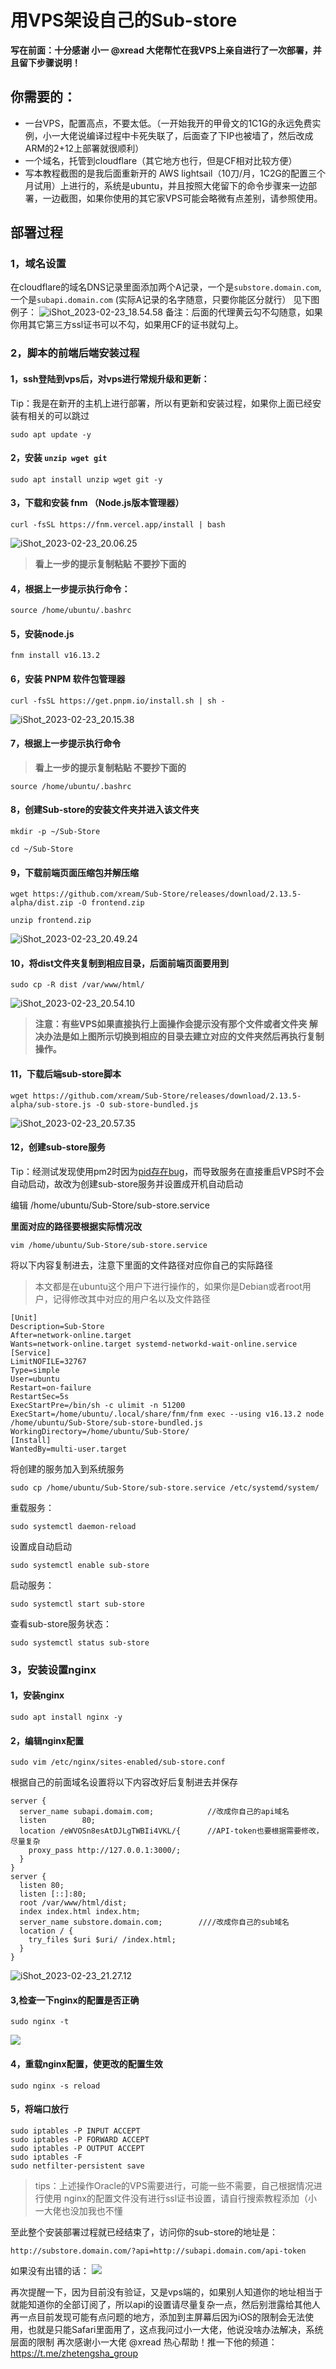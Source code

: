 # 用VPS架设自己的Sub-store

**写在前面：十分感谢 小一 @xread 大佬帮忙在我VPS上亲自进行了一次部署，并且留下步骤说明！**

## 你需要的：
* 一台VPS，配置高点，不要太低。（一开始我开的甲骨文的1C1G的永远免费实例，小一大佬说编译过程中卡死失联了，后面查了下IP也被墙了，然后改成ARM的2+12上部署就很顺利）
* 一个域名，托管到cloudflare（其它地方也行，但是CF相对比较方便）
* 写本教程截图的是我后面重新开的 AWS lightsail（10刀/月，1C2G的配置三个月试用）上进行的，系统是ubuntu，并且按照大佬留下的命令步骤来一边部署，一边截图，如果你使用的其它家VPS可能会略微有点差别，请参照使用。

## 部署过程

### 1，域名设置

在cloudflare的域名DNS记录里面添加两个A记录，一个是`substore.domain.com`,一个是`subapi.domain.com` (实际A记录的名字随意，只要你能区分就行）
见下图例子：
![iShot_2023-02-23_18.54.58](media/16771482248559/iShot_2023-02-23_18.54.58.png)
备注：后面的代理黄云勾不勾随意，如果你用其它第三方ssl证书可以不勾，如果用CF的证书就勾上。

### 2，脚本的前端后端安装过程

#### 1，ssh登陆到vps后，对vps进行常规升级和更新：

Tip：我是在新开的主机上进行部署，所以有更新和安装过程，如果你上面已经安装有相关的可以跳过

```
sudo apt update -y 
```

#### 2，安装 `unzip wget git` 

```
sudo apt install unzip wget git -y
```
#### 3，下载和安装 fnm （Node.js版本管理器）

```
curl -fsSL https://fnm.vercel.app/install | bash

```
![iShot_2023-02-23_20.06.25](media/16771482248559/iShot_2023-02-23_20.06.25.png)
> **看上一步的提示复制粘贴 不要抄下面的**

#### 4，根据上一步提示执行命令：

```
source /home/ubuntu/.bashrc
```

#### 5，安装node.js

```
fnm install v16.13.2
```
#### 6，安装 PNPM 软件包管理器

```
curl -fsSL https://get.pnpm.io/install.sh | sh -
```
![iShot_2023-02-23_20.15.38](media/16771482248559/iShot_2023-02-23_20.15.38.png)

#### 7，根据上一步提示执行命令
> **看上一步的提示复制粘贴 不要抄下面的**

```
source /home/ubuntu/.bashrc
```


#### 8，创建Sub-store的安装文件夹并进入该文件夹

```
mkdir -p ~/Sub-Store

cd ~/Sub-Store

```
#### 9，下载前端页面压缩包并解压缩

```
wget https://github.com/xream/Sub-Store/releases/download/2.13.5-alpha/dist.zip -O frontend.zip

```
```
unzip frontend.zip

```
![iShot_2023-02-23_20.49.24](media/16771482248559/iShot_2023-02-23_20.49.24.png)

#### 10，将dist文件夹复制到相应目录，后面前端页面要用到

```
sudo cp -R dist /var/www/html/

```
![iShot_2023-02-23_20.54.10](media/16771482248559/iShot_2023-02-23_20.54.10.png)
> **注意：有些VPS如果直接执行上面操作会提示没有那个文件或者文件夹
> 解决办法是如上图所示切换到相应的目录去建立对应的文件夹然后再执行复制操作。**

#### 11，下载后端sub-store脚本

```
wget https://github.com/xream/Sub-Store/releases/download/2.13.5-alpha/sub-store.js -O sub-store-bundled.js
```
![iShot_2023-02-23_20.57.35](media/16771482248559/iShot_2023-02-23_20.57.35.png)


#### 12，创建sub-store服务

Tip：经测试发现使用pm2时因为[pid存在bug](http://github.com/soyuka/pidusage%20)，而导致服务在直接重启VPS时不会自动启动，故改为创建sub-store服务并设置成开机自动启动

编辑 /home/ubuntu/Sub-Store/sub-store.service 

**里面对应的路径要根据实际情况改**



```
vim /home/ubuntu/Sub-Store/sub-store.service

```


将以下内容复制进去，注意下里面的文件路径对应你自己的实际路径
> 本文都是在ubuntu这个用户下进行操作的，如果你是Debian或者root用户，记得修改其中对应的用户名以及文件路径

```
[Unit]
Description=Sub-Store
After=network-online.target
Wants=network-online.target systemd-networkd-wait-online.service
[Service]
LimitNOFILE=32767 
Type=simple
User=ubuntu
Restart=on-failure
RestartSec=5s
ExecStartPre=/bin/sh -c ulimit -n 51200
ExecStart=/home/ubuntu/.local/share/fnm/fnm exec --using v16.13.2 node /home/ubuntu/Sub-Store/sub-store-bundled.js
WorkingDirectory=/home/ubuntu/Sub-Store/
[Install]
WantedBy=multi-user.target
```
将创建的服务加入到系统服务

```
sudo cp /home/ubuntu/Sub-Store/sub-store.service /etc/systemd/system/
```
重载服务：

```
sudo systemctl daemon-reload
```
设置成自动启动
```
sudo systemctl enable sub-store
```
启动服务：

```
sudo systemctl start sub-store
```
查看sub-store服务状态：

```
sudo systemctl status sub-store
```

### 3，安装设置nginx

#### 1，安装nginx

```
sudo apt install nginx -y
```
#### 2，编辑nginx配置

```
sudo vim /etc/nginx/sites-enabled/sub-store.conf
```

根据自己的前面域名设置将以下内容改好后复制进去并保存


```
server {
  server_name subapi.domaim.com;            //改成你自己的api域名
  listen        80;
  location /eWVOSn8esAtDJLgTWBIi4VKL/{      //API-token也要根据需要修改，尽量复杂
    proxy_pass http://127.0.0.1:3000/;
  }
}
server {
  listen 80;
  listen [::]:80;
  root /var/www/html/dist;
  index index.html index.htm;
  server_name substore.domain.com;        ////改成你自己的sub域名
  location / {
    try_files $uri $uri/ /index.html;
  }
}

```

![iShot_2023-02-23_21.27.12](media/16771482248559/iShot_2023-02-23_21.27.12.png)

#### 3,检查一下nginx的配置是否正确

```
sudo nginx -t
```

![](media/16771482248559/16771590442775.jpg)

#### 4，重载nginx配置，使更改的配置生效

```
sudo nginx -s reload
```
#### 5，将端口放行

```
sudo iptables -P INPUT ACCEPT
sudo iptables -P FORWARD ACCEPT
sudo iptables -P OUTPUT ACCEPT
sudo iptables -F
sudo netfilter-persistent save
```
> tips：上述操作Oracle的VPS需要进行，可能一些不需要，自己根据情况进行使用
> nginx的配置文件没有进行ssl证书设置，请自行搜索教程添加（小一大佬也没加我也不懂


至此整个安装部署过程就已经结束了，访问你的sub-store的地址是：

```
http://substore.domain.com/?api=http://subapi.domain.com/api-token
```

如果没有出错的话：
![](media/16771482248559/16771598109676.jpg)

再次提醒一下，因为目前没有验证，又是vps端的，如果别人知道你的地址相当于就能知道你的全部订阅了，所以api的设置请尽量复杂一点，然后别泄露给其他人
再一点目前发现可能有点问题的地方，添加到主屏幕后因为iOS的限制会无法使用，也就是只能Safari里面用了，这点我问过小一大佬，他说没啥办法解决，系统层面的限制
再次感谢小一大佬 @xread 热心帮助！推一下他的频道：https://t.me/zhetengsha_group 
